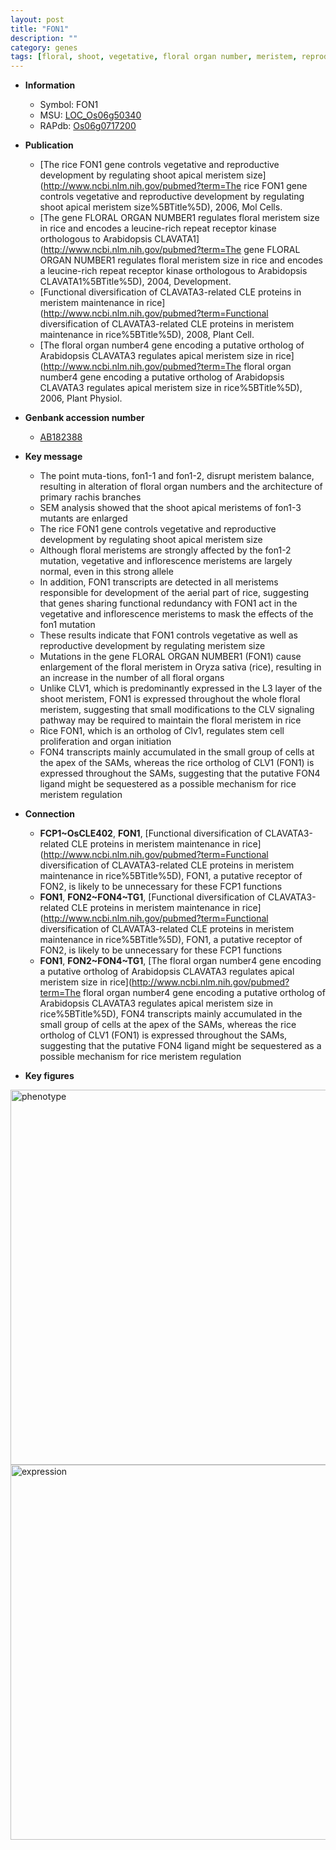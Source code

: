 ```yaml
---
layout: post
title: "FON1"
description: ""
category: genes
tags: [floral, shoot, vegetative, floral organ number, meristem, reproductive, architecture, shoot apical meristem, stem, floral meristem, inflorescence]
---
```


* **Information**  
    + Symbol: FON1  
    + MSU: [LOC_Os06g50340](http://rice.plantbiology.msu.edu/cgi-bin/ORF_infopage.cgi?orf=LOC_Os06g50340)  
    + RAPdb: [Os06g0717200](http://rapdb.dna.affrc.go.jp/viewer/gbrowse_details/irgsp1?name=Os06g0717200)  

* **Publication**  
    + [The rice FON1 gene controls vegetative and reproductive development by regulating shoot apical meristem size](http://www.ncbi.nlm.nih.gov/pubmed?term=The rice FON1 gene controls vegetative and reproductive development by regulating shoot apical meristem size%5BTitle%5D), 2006, Mol Cells.
    + [The gene FLORAL ORGAN NUMBER1 regulates floral meristem size in rice and encodes a leucine-rich repeat receptor kinase orthologous to Arabidopsis CLAVATA1](http://www.ncbi.nlm.nih.gov/pubmed?term=The gene FLORAL ORGAN NUMBER1 regulates floral meristem size in rice and encodes a leucine-rich repeat receptor kinase orthologous to Arabidopsis CLAVATA1%5BTitle%5D), 2004, Development.
    + [Functional diversification of CLAVATA3-related CLE proteins in meristem maintenance in rice](http://www.ncbi.nlm.nih.gov/pubmed?term=Functional diversification of CLAVATA3-related CLE proteins in meristem maintenance in rice%5BTitle%5D), 2008, Plant Cell.
    + [The floral organ number4 gene encoding a putative ortholog of Arabidopsis CLAVATA3 regulates apical meristem size in rice](http://www.ncbi.nlm.nih.gov/pubmed?term=The floral organ number4 gene encoding a putative ortholog of Arabidopsis CLAVATA3 regulates apical meristem size in rice%5BTitle%5D), 2006, Plant Physiol.

* **Genbank accession number**  
    + [AB182388](http://www.ncbi.nlm.nih.gov/nuccore/AB182388)

* **Key message**  
    + The point muta-tions, fon1-1 and fon1-2, disrupt meristem balance, resulting in alteration of floral organ numbers and the architecture of primary rachis branches
    + SEM analysis showed that the shoot apical meristems of fon1-3 mutants are enlarged
    + The rice FON1 gene controls vegetative and reproductive development by regulating shoot apical meristem size
    + Although floral meristems are strongly affected by the fon1-2 mutation, vegetative and inflorescence meristems are largely normal, even in this strong allele
    + In addition, FON1 transcripts are detected in all meristems responsible for development of the aerial part of rice, suggesting that genes sharing functional redundancy with FON1 act in the vegetative and inflorescence meristems to mask the effects of the fon1 mutation
    + These results indicate that FON1 controls vegetative as well as reproductive development by regulating meristem size
    + Mutations in the gene FLORAL ORGAN NUMBER1 (FON1) cause enlargement of the floral meristem in Oryza sativa (rice), resulting in an increase in the number of all floral organs
    + Unlike CLV1, which is predominantly expressed in the L3 layer of the shoot meristem, FON1 is expressed throughout the whole floral meristem, suggesting that small modifications to the CLV signaling pathway may be required to maintain the floral meristem in rice
    + Rice FON1, which is an ortholog of Clv1, regulates stem cell proliferation and organ initiation
    + FON4 transcripts mainly accumulated in the small group of cells at the apex of the SAMs, whereas the rice ortholog of CLV1 (FON1) is expressed throughout the SAMs, suggesting that the putative FON4 ligand might be sequestered as a possible mechanism for rice meristem regulation

* **Connection**  
    + __FCP1~OsCLE402__, __FON1__, [Functional diversification of CLAVATA3-related CLE proteins in meristem maintenance in rice](http://www.ncbi.nlm.nih.gov/pubmed?term=Functional diversification of CLAVATA3-related CLE proteins in meristem maintenance in rice%5BTitle%5D), FON1, a putative receptor of FON2, is likely to be unnecessary for these FCP1 functions
    + __FON1__, __FON2~FON4~TG1__, [Functional diversification of CLAVATA3-related CLE proteins in meristem maintenance in rice](http://www.ncbi.nlm.nih.gov/pubmed?term=Functional diversification of CLAVATA3-related CLE proteins in meristem maintenance in rice%5BTitle%5D), FON1, a putative receptor of FON2, is likely to be unnecessary for these FCP1 functions
    + __FON1__, __FON2~FON4~TG1__, [The floral organ number4 gene encoding a putative ortholog of Arabidopsis CLAVATA3 regulates apical meristem size in rice](http://www.ncbi.nlm.nih.gov/pubmed?term=The floral organ number4 gene encoding a putative ortholog of Arabidopsis CLAVATA3 regulates apical meristem size in rice%5BTitle%5D), FON4 transcripts mainly accumulated in the small group of cells at the apex of the SAMs, whereas the rice ortholog of CLV1 (FON1) is expressed throughout the SAMs, suggesting that the putative FON4 ligand might be sequestered as a possible mechanism for rice meristem regulation

* **Key figures**  
<img src="http://ricencode.github.io/images/FON1.pheno.png" alt="phenotype"  style="width: 600px;"/>

<img src="http://ricencode.github.io/images/FON1.exp.png" alt="expression"  style="width: 600px;"/>


